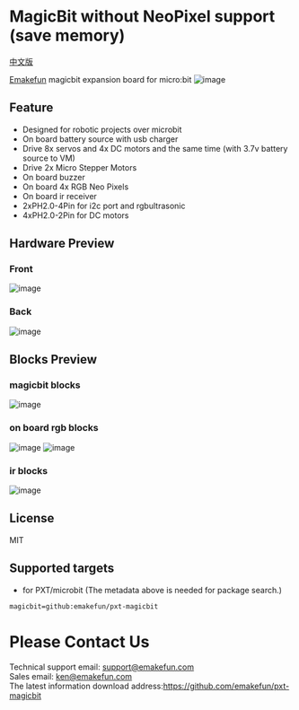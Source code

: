 # MagicBit without NeoPixel support (save memory)
[中文版](README_zh.md)

[Emakefun](www.emakefun.com) magicbit expansion board for micro:bit
![image](icon.png)

## Feature

- Designed for robotic projects over microbit
- On board battery source with usb charger
- Drive 8x servos and 4x DC motors and the same time (with 3.7v battery source to VM)
- Drive 2x Micro Stepper Motors
- On board buzzer
- On board 4x RGB Neo Pixels
- On board ir receiver
- 2xPH2.0-4Pin for i2c port and rgbultrasonic
- 4xPH2.0-2Pin for DC motors

## Hardware Preview
### Front
![image](https://github.com/emakefun/emakefun-docs/raw/master/docs/micro_bit/magic_bit/magicbit_hardware_front.png)

### Back
![image](https://github.com/emakefun/emakefun-docs/raw/master/docs/micro_bit/magic_bit/magicbit_hardware_back.png)

## Blocks Preview
### magicbit blocks
![image](https://github.com/emakefun/emakefun-docs/raw/master/docs/micro_bit/magic_bit/magicbit_block.png)

### on board rgb blocks
![image](https://github.com/emakefun/emakefun-docs/raw/master/docs/micro_bit/magic_bit/rgb_block.png)
![image](https://github.com/emakefun/emakefun-docs/raw/master/docs/micro_bit/magic_bit/rgb_more_block.png)

### ir blocks
![image](https://github.com/emakefun/emakefun-docs/raw/master/docs/micro_bit/magic_bit/ir_block.png)

## License
MIT

## Supported targets

* for PXT/microbit
(The metadata above is needed for package search.)

```package
magicbit=github:emakefun/pxt-magicbit
```

# Please Contact Us
Technical support email: support@emakefun.com</br>
Sales email: ken@emakefun.com</br>
The latest information download address:https://github.com/emakefun/pxt-magicbit  </br>


